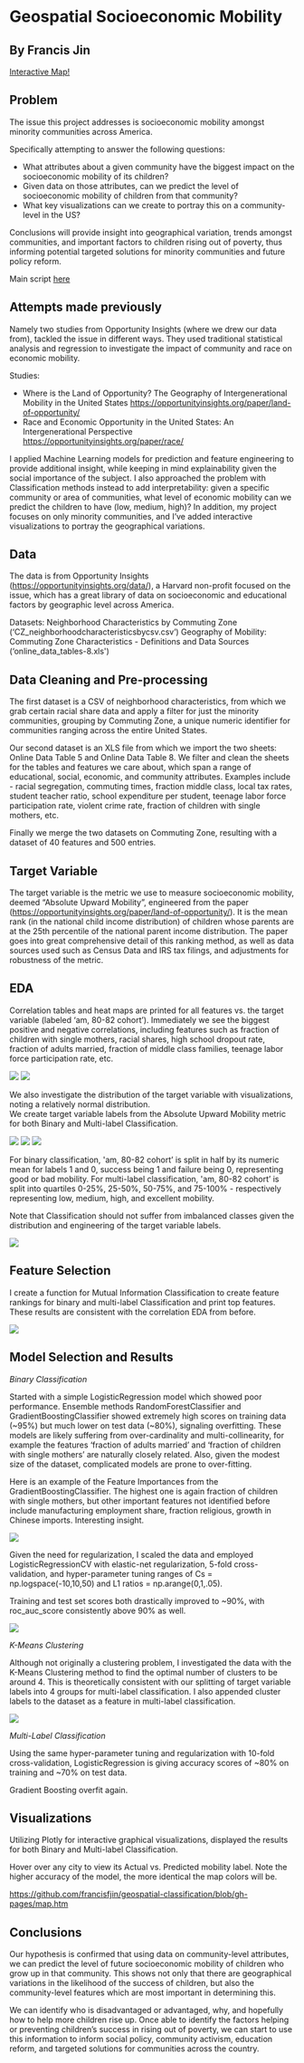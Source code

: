 # Geospatial Socioeconomic Mobility
## By Francis Jin

[Interactive Map!](https://francisfjin.github.io/page/)


## Problem

The issue this project addresses is socioeconomic mobility amongst minority communities across America. 

Specifically attempting to answer the following questions: 

- What attributes about a given community have the biggest impact on the socioeconomic mobility of its children?
- Given data on those attributes, can we predict the level of socioeconomic mobility of children from that community? 
- What key visualizations can we create to portray this on a community-level in the US? 

Conclusions will provide insight into geographical variation, trends amongst communities, and important factors to children rising out of poverty, thus informing potential targeted solutions for minority communities and future policy reform. 

Main script [here](https://github.com/francisfjin/Geospatial_SocioeconomicMobility/blob/main/finalproject.ipynb)

## Attempts made previously

Namely two studies from Opportunity Insights (where we drew our data from), tackled the issue in different ways. They used traditional statistical analysis and regression to investigate the impact of community and race on economic mobility. 

Studies: 
- Where is the Land of Opportunity? The Geography of Intergenerational Mobility in the United States https://opportunityinsights.org/paper/land-of-opportunity/
- Race and Economic Opportunity in the United States: An Intergenerational Perspective
https://opportunityinsights.org/paper/race/

I applied Machine Learning models for prediction and feature engineering to provide additional insight, while keeping in mind explainability given the social importance of the subject. I also approached the problem with Classification methods instead to add interpretability: given a specific community or area of communities, what level of economic mobility can we predict the children to have (low, medium, high)?  In addition, my project focuses on only minority communities, and I’ve added interactive visualizations to portray the geographical variations. 

## Data

The data is from Opportunity Insights (https://opportunityinsights.org/data/), a Harvard non-profit focused on the issue, which has a great library of data on socioeconomic and educational factors by geographic level across America.

Datasets: 
Neighborhood Characteristics by Commuting Zone (‘CZ_neighborhoodcharacteristicsbycsv.csv’)
Geography of Mobility: Commuting Zone Characteristics - Definitions and Data Sources (‘online_data_tables-8.xls')

## Data Cleaning and Pre-processing

The first dataset is a CSV of neighborhood characteristics, from which we grab certain racial share data and apply a filter for just the minority communities, grouping by Commuting Zone, a unique numeric identifier for communities ranging across the entire United States. 

Our second dataset is an XLS file from which we import the two sheets: Online Data Table 5 and Online Data Table 8. We filter and clean the sheets for the tables and features we care about, which span a range of educational, social, economic, and community attributes. Examples include - racial segregation, commuting times, fraction middle class, local tax rates, student teacher ratio, school expenditure per student, teenage labor force participation rate, violent crime rate, fraction of children with single mothers, etc. 

Finally we merge the two datasets on Commuting Zone, resulting with a dataset of 40 features and 500 entries. 

## Target Variable 

The target variable is the metric we use to measure socioeconomic mobility, deemed “Absolute Upward Mobility”, engineered from the paper (https://opportunityinsights.org/paper/land-of-opportunity/). It is the mean rank (in the national child income distribution) of children whose parents are at the 25th percentile of the national parent income distribution. The paper goes into great comprehensive detail of this ranking method, as well as data sources used such as Census Data and IRS tax filings, and adjustments for robustness of the metric. 



## EDA

Correlation tables and heat maps are printed for all features vs. the target variable (labeled ‘am, 80-82 cohort’). Immediately we see the biggest positive and negative correlations, including features such as fraction of children with single mothers, racial shares, high school dropout rate, fraction of adults married, fraction of middle class families, teenage labor force participation rate, etc. 

![](/image/correlation.png)
![](/image/heatmap.png)


We also investigate the distribution of the target variable with visualizations, noting a relatively normal distribution.  
We create target variable labels from the Absolute Upward Mobility metric for both Binary and Multi-label Classification. 

![](/image/histplot.png)
![](/image/distplot.png)
![](/image/cdf.png)

For binary classification, 'am, 80-82 cohort’ is split in half by its numeric mean for labels 1 and 0, success being 1 and failure being 0, representing good or bad mobility. For multi-label classification, 'am, 80-82 cohort’ is split into quartiles 0-25%, 25-50%, 50-75%, and 75-100% - respectively representing low, medium, high, and excellent mobility. 

Note that Classification should not suffer from imbalanced classes given the distribution and engineering of the target variable labels. 

![](/image/valuecounts.png)


## Feature Selection

I create a function for Mutual Information Classification to create feature rankings for binary and multi-label Classification and print top features. These results are consistent with the correlation EDA from before. 

![](/image/toptenfeatures.png)

## Model Selection and Results

_Binary Classification_

Started with a simple LogisticRegression model which showed poor performance. Ensemble methods RandomForestClassifier and GradientBoostingClassifier showed extremely high scores on training data (~95%) but much lower on test data (~80%), signaling overfitting. These models are likely suffering from over-cardinality and multi-collinearity, for example the features ‘fraction of adults married’ and ‘fraction of children with single mothers’ are naturally closely related. Also, given the modest size of the dataset, complicated models are prone to over-fitting. 


Here is an example of the Feature Importances from the GradientBoostingClassifier. The highest one is again fraction of children with single mothers, but other important features not identified before include manufacturing employment share, fraction religious, growth in Chinese imports. Interesting insight.

![](/image/gradientfeatures.png)

Given the need for regularization, I scaled the data and employed LogisticRegressionCV with elastic-net regularization, 5-fold cross-validation, and hyper-parameter tuning ranges of Cs = np.logspace(-10,10,50) and L1 ratios = np.arange(0,1,.05). 

Training and test set scores both drastically improved to ~90%, with roc_auc_score consistently above 90% as well. 

![](/image/multi.png)


_K-Means Clustering_

Although not originally a clustering problem, I investigated the data with the K-Means Clustering method to find the optimal number of clusters to be around 4. This is theoretically consistent with our splitting of target variable labels into 4 groups for multi-label classification. I also appended cluster labels to the dataset as a feature in multi-label classification. 

![](/image/elbow.png)

_Multi-Label Classification_

Using the same hyper-parameter tuning and regularization with 10-fold cross-validation, LogisticRegression is giving accuracy scores of ~80% on training and ~70% on test data. 

Gradient Boosting overfit again.  


## Visualizations

Utilizing Plotly for interactive graphical visualizations, displayed the results for both Binary and Multi-label Classification.

Hover over any city to view its Actual vs. Predicted mobility label. Note the higher accuracy of the model, the more identical the map colors will be. 

https://github.com/francisfjin/geospatial-classification/blob/gh-pages/map.htm


## Conclusions

Our hypothesis is confirmed that using data on community-level attributes, we can predict the level of future socioeconomic mobility of children who grow up in that community. This shows not only that there are geographical variations in the likelihood of the success of children, but also the community-level features which are most important in determining this. 

We can identify who is disadvantaged or advantaged, why, and hopefully how to help more children rise up. Once able to identify the factors helping or preventing children’s success in rising out of poverty, we can start to use this information to inform social policy, community activism, education reform, and targeted solutions for communities across the country.












